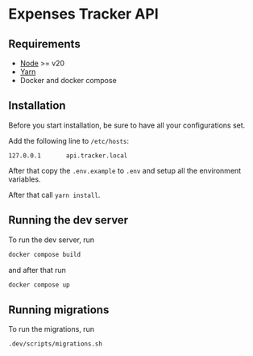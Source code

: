 # Expenses Tracker API

## Requirements

* [Node](https://nodejs.org/en/) >= v20
* [Yarn](https://yarnpkg.com/)
* Docker and docker compose

## Installation

Before you start installation, be sure to have all your configurations set.

Add the following line to ```/etc/hosts```:
````
127.0.0.1       api.tracker.local
````

After that copy the ``.env.example`` to ``.env`` and setup all the environment
variables.

After that call ``yarn install``.

## Running the dev server

To run the dev server, run

````bash
docker compose build
````

and after that run

````bash
docker compose up
````

## Running migrations

To run the migrations, run

````bash
.dev/scripts/migrations.sh
````
